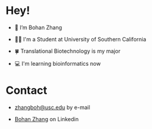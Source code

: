 # Hey!

-  👋 I’m Bohan Zhang

-  👨‍🎓 I'm a Student at University of Southern California

-  🍀 Translational Biotechnology is my major

-  💻 I'm learning bioinformatics now

# Contact

- zhangboh@usc.edu by e-mail

- [Bohan Zhang](https://www.linkedin.com/in/bohan-zhang-a99137217/) on Linkedin 
